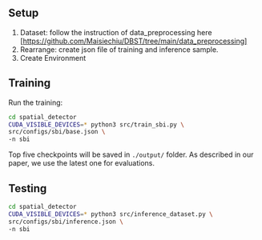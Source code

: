 ## Setup
1. Dataset: follow the instruction of data_preprocessing here [https://github.com/Maisiechiu/DBST/tree/main/data_preprocessing]
2. Rearrange: create json file of training and inference sample.
3. Create Environment

## Training
Run the training:
```bash
cd spatial_detector
CUDA_VISIBLE_DEVICES=* python3 src/train_sbi.py \
src/configs/sbi/base.json \
-n sbi
```
Top five checkpoints will be saved in `./output/` folder. As described in our paper, we use the latest one for evaluations.

## Testing
```bash
cd spatial_detector
CUDA_VISIBLE_DEVICES=* python3 src/inference_dataset.py \
src/configs/sbi/inference.json \
-n sbi
```
